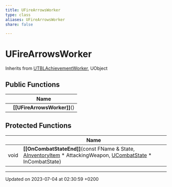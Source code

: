 ```yaml
---
title: UFireArrowsWorker
type: class
aliases: UFireArrowsWorker
share: false

---
```


# UFireArrowsWorker





Inherits from [UTBLAchievementWorker](/docs/SDK/Source/Classes/classUTBLAchievementWorker.md), UObject

## Public Functions

|                | Name           |
| -------------- | -------------- |
| | **[[UFireArrowsWorker]]**() |

## Protected Functions

|                | Name           |
| -------------- | -------------- |
| void | **[[OnCombatStateEnd]]**(const FName & State, [AInventoryItem](/docs/SDK/Source/Classes/classAInventoryItem.md) * AttackingWeapon, [UCombatState](/docs/SDK/Source/Classes/classUCombatState.md) * InCombatState) |

-------------------------------

Updated on 2023-07-04 at 02:30:59 +0200